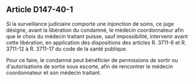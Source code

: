 Article D147-40-1
----
Si la surveillance judiciaire comporte une injonction de soins, ce juge désigne,
avant la libération du condamné, le médecin coordonnateur afin que le choix du
médecin traitant puisse, sauf impossibilité, intervenir avant cette libération,
en application des dispositions des articles R. 3711-8 et R. 3711-12 à R.
3711-17 du code de la santé publique.

Pour ce faire, le condamné peut bénéficier de permissions de sortir ou
d'autorisations de sortie sous escorte, afin de rencontrer le médecin
coordonnateur et son médecin traitant.
